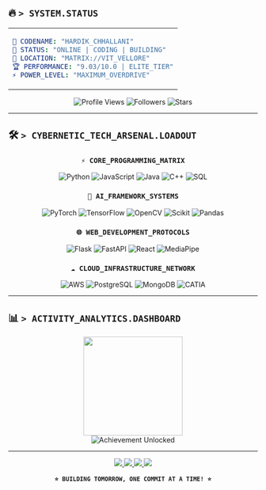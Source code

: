 ## 🔥 `> SYSTEM.STATUS`

<table align="center">
<tr>
<td>

```yaml
🎯 CODENAME: "HARDIK_CHHALLANI"
🌟 STATUS: "ONLINE | CODING | BUILDING"
📍 LOCATION: "MATRIX://VIT_VELLORE"
🏆 PERFORMANCE: "9.03/10.0 | ELITE_TIER"
⚡ POWER_LEVEL: "MAXIMUM_OVERDRIVE"
```

</td>
</tr>
</table>

<div align="center">

![Profile Views](https://komarev.com/ghpvc/?username=hardikchhallani&label=PROFILE%20VISITS&color=brightgreen&style=for-the-badge)
![Followers](https://img.shields.io/github/followers/hardikchhallani?label=FOLLOWERS&style=for-the-badge&color=ff6b6b)
![Stars](https://img.shields.io/github/stars/hardikchhallani?label=TOTAL%20STARS&style=for-the-badge&color=feca57)

</div>

---
## 🛠️ `> CYBERNETIC_TECH_ARSENAL.LOADOUT`

<div align="center">

### `⚡ CORE_PROGRAMMING_MATRIX`
![Python](https://img.shields.io/badge/PYTHON-000000?style=for-the-badge&logo=python&logoColor=00FF41&labelColor=000000)
![JavaScript](https://img.shields.io/badge/JAVASCRIPT-000000?style=for-the-badge&logo=javascript&logoColor=00FF41&labelColor=000000)
![Java](https://img.shields.io/badge/JAVA-000000?style=for-the-badge&logo=openjdk&logoColor=00FF41&labelColor=000000)
![C++](https://img.shields.io/badge/C++-000000?style=for-the-badge&logo=cplusplus&logoColor=00FF41&labelColor=000000)
![SQL](https://img.shields.io/badge/SQL-000000?style=for-the-badge&logo=postgresql&logoColor=00FF41&labelColor=000000)

### `🧠 AI_FRAMEWORK_SYSTEMS`
![PyTorch](https://img.shields.io/badge/PYTORCH-000000?style=for-the-badge&logo=pytorch&logoColor=FF0080&labelColor=000000)
![TensorFlow](https://img.shields.io/badge/TENSORFLOW-000000?style=for-the-badge&logo=tensorflow&logoColor=FF6600&labelColor=000000)
![OpenCV](https://img.shields.io/badge/OPENCV-000000?style=for-the-badge&logo=opencv&logoColor=00BFFF&labelColor=000000)
![Scikit](https://img.shields.io/badge/SCIKIT_LEARN-000000?style=for-the-badge&logo=scikit-learn&logoColor=F7931E&labelColor=000000)
![Pandas](https://img.shields.io/badge/PANDAS-000000?style=for-the-badge&logo=pandas&logoColor=150458&labelColor=000000)

### `🌐 WEB_DEVELOPMENT_PROTOCOLS`
![Flask](https://img.shields.io/badge/FLASK-000000?style=for-the-badge&logo=flask&logoColor=00FF41&labelColor=000000)
![FastAPI](https://img.shields.io/badge/FASTAPI-000000?style=for-the-badge&logo=fastapi&logoColor=00FFFF&labelColor=000000)
![React](https://img.shields.io/badge/REACT-000000?style=for-the-badge&logo=react&logoColor=61DAFB&labelColor=000000)
![MediaPipe](https://img.shields.io/badge/MEDIAPIPE-000000?style=for-the-badge&logo=google&logoColor=4285F4&labelColor=000000)

### `☁️ CLOUD_INFRASTRUCTURE_NETWORK`
![AWS](https://img.shields.io/badge/AWS-000000?style=for-the-badge&logo=amazon-aws&logoColor=FF9900&labelColor=000000)
![PostgreSQL](https://img.shields.io/badge/POSTGRESQL-000000?style=for-the-badge&logo=postgresql&logoColor=336791&labelColor=000000)
![MongoDB](https://img.shields.io/badge/MONGODB-000000?style=for-the-badge&logo=mongodb&logoColor=47A248&labelColor=000000)
![CATIA](https://img.shields.io/badge/CATIA_V5-000000?style=for-the-badge&logo=dassaultsystemes&logoColor=005386&labelColor=000000)

</div>

---

## 📊 `> ACTIVITY_ANALYTICS.DASHBOARD`

<div align="center">

<img height="200" src="https://github-readme-stats.vercel.app/api/top-langs/?username=HardikChhallani&layout=compact&theme=chartreuse-dark&bg_color=000000&title_color=00FF41&text_color=00FF41&border_color=00FF41&custom_title=⚡%20CODE%20DISTRIBUTION%20MATRIX&width=400"/>

</div>

<div align="center">


<img src="https://github-profile-trophy.vercel.app/?username=HardikChhallani&theme=matrix&no-frame=true&no-bg=true&margin-w=4&row=1&column=7" alt="Achievement Unlocked"/>

</div>

---
<div align="center">
<a href="https://linkedin.com/in/hardik-chhallani">
<img src="https://img.shields.io/badge/LINKEDIN-000000?style=for-the-badge&logo=linkedin&logoColor=0077B5&labelColor=000000"/>
</a>
<a href="https://twitter.com/hardikjain8071">
<img src="https://img.shields.io/badge/TWITTER_FEED-000000?style=for-the-badge&logo=twitter&logoColor=1DA1F2&labelColor=000000"/>
</a>
<a href="https://kaggle.com/hardik3599">
<img src="https://img.shields.io/badge/KAGGLE_LAB-000000?style=for-the-badge&logo=kaggle&logoColor=20BEFF&labelColor=000000"/>
</a>
<a href="mailto:hardikchhallani04@gmail.com">
<img src="https://img.shields.io/badge/MAIL-000000?style=for-the-badge&logo=gmail&logoColor=D14836&labelColor=000000"/>
</a>


**`⭐ BUILDING TOMORROW, ONE COMMIT AT A TIME! ⭐`**

</div>
